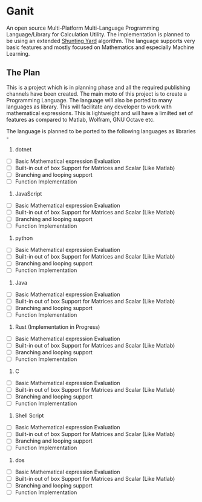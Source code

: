# Ganit
An open source Multi-Platform Multi-Language Programming Language/Library for Calculation Utility. The implementation is planned to be using an extended [Shunting Yard](https://en.wikipedia.org/wiki/Shunting-yard_algorithm) algorithm. The language supports very basic features and mostly focused on Mathematics and especially Machine Learning.

## The Plan

This is a project which is in planning phase and all the required publishing channels have been created. The main moto of this project is to create a Programming Language. The language will also be ported to many languages as library. This will facilitate any developer to work with mathematical expressions. This is lightweight and will have a limilted set of features as compared to Matlab, Wolfram, GNU Octave etc.

The language is planned to be ported to the following languages as libraries -

1. dotnet
  - [ ] Basic Mathematical expression Evaluation
  - [ ] Built-in out of box Support for Matrices and Scalar (Like Matlab)
  - [ ] Branching and looping support
  - [ ] Function Implementation
1. JavaScript
  - [ ] Basic Mathematical expression Evaluation
  - [ ] Built-in out of box Support for Matrices and Scalar (Like Matlab)
  - [ ] Branching and looping support
  - [ ] Function Implementation
1. python
  - [ ] Basic Mathematical expression Evaluation
  - [ ] Built-in out of box Support for Matrices and Scalar (Like Matlab)
  - [ ] Branching and looping support
  - [ ] Function Implementation
1. Java
  - [ ] Basic Mathematical expression Evaluation
  - [ ] Built-in out of box Support for Matrices and Scalar (Like Matlab)
  - [ ] Branching and looping support
  - [ ] Function Implementation
1. Rust (Implementation in Progress)
  - [ ] Basic Mathematical expression Evaluation
  - [ ] Built-in out of box Support for Matrices and Scalar (Like Matlab)
  - [ ] Branching and looping support
  - [ ] Function Implementation
1. C
  - [ ] Basic Mathematical expression Evaluation
  - [ ] Built-in out of box Support for Matrices and Scalar (Like Matlab)
  - [ ] Branching and looping support
  - [ ] Function Implementation
1. Shell Script
  - [ ] Basic Mathematical expression Evaluation
  - [ ] Built-in out of box Support for Matrices and Scalar (Like Matlab)
  - [ ] Branching and looping support
  - [ ] Function Implementation
1. dos
  - [ ] Basic Mathematical expression Evaluation
  - [ ] Built-in out of box Support for Matrices and Scalar (Like Matlab)
  - [ ] Branching and looping support
  - [ ] Function Implementation
